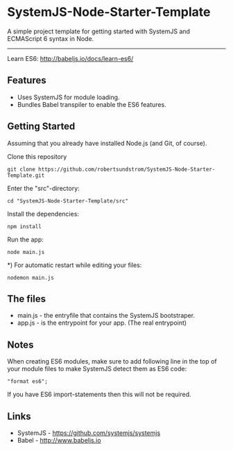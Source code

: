 # SystemJS-Node-Starter-Template
A simple project template for getting started with SystemJS and ECMAScript 6 syntax in Node.

-----------

Learn ES6: http://babeljs.io/docs/learn-es6/ 

Features
----
* Uses SystemJS for module loading.
* Bundles Babel transpiler to enable the ES6 features.

Getting Started
----

Assuming that you already have installed Node.js (and Git, of course).

Clone this repository

    git clone https://github.com/robertsundstrom/SystemJS-Node-Starter-Template.git
    
Enter the "src"-directory:

    cd "SystemJS-Node-Starter-Template/src"

Install the dependencies:

    npm install

Run the app:

    node main.js

*) For automatic restart while editing your files:

    nodemon main.js
  
The files  
----

* main.js - the entryfile that contains the SystemJS bootstraper.
* app.js - is the entrypoint for your app. (The real entrypoint)

Notes
----
When creating ES6 modules, make sure to add following line in the top of your module files to make SystemJS detect them as ES6 code:

    "format es6";

If you have ES6 import-statements then this will not be required.

Links
----

* SystemJS - https://github.com/systemjs/systemjs
* Babel - http://www.babeljs.io
